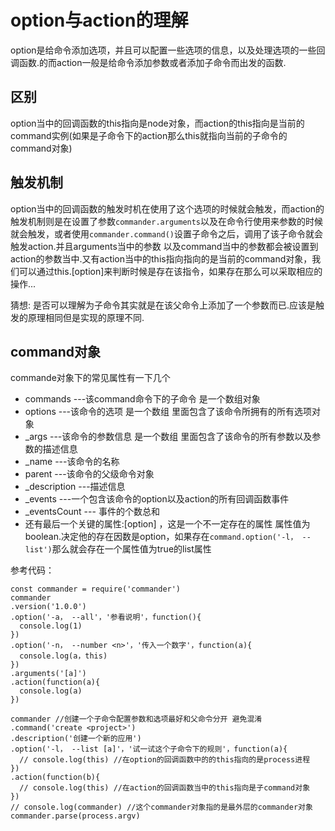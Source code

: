 # option与action的理解
option是给命令添加选项，并且可以配置一些选项的信息，以及处理选项的一些回调函数.的而action一般是给命令添加参数或者添加子命令而出发的函数.

## 区别
option当中的回调函数的this指向是node对象，而action的this指向是当前的command实例(如果是子命令下的action那么this就指向当前的子命令的command对象)

## 触发机制
option当中的回调函数的触发时机在使用了这个选项的时候就会触发，而action的触发机制则是在设置了参数`commander.arguments`以及在命令行使用来参数的时候就会触发，或者使用`commander.command()`设置子命令之后，调用了该子命令就会触发action.并且arguments当中的参数 以及command当中的参数都会被设置到action的参数当中.又有action当中的this指向指向的是当前的command对象，我们可以通过this.[option]来判断时候是存在该指令，如果存在那么可以采取相应的操作...

猜想: 是否可以理解为子命令其实就是在该父命令上添加了一个参数而已.应该是触发的原理相同但是实现的原理不同.

## command对象
commande对象下的常见属性有一下几个
- commands ---该command命令下的子命令 是一个数组对象
- options  ---该命令的选项 是一个数组 里面包含了该命令所拥有的所有选项对象
- _args    ---该命令的参数信息 是一个数组  里面包含了该命令的所有参数以及参数的描述信息
- _name    ---该命令的名称
- parent   ---该命令的父级命令对象
- _description ---描述信息
- _events  ---一个包含该命令的option以及action的所有回调函数事件
- _eventsCount  --- 事件的个数总和
- 还有最后一个关键的属性:[option] ，这是一个不一定存在的属性 属性值为boolean.决定他的存在因数是option，如果存在`command.option('-l， --list')`那么就会存在一个属性值为true的list属性

参考代码：
```
const commander = require('commander')
commander
.version('1.0.0')
.option('-a， --all'，'参看说明'，function(){
  console.log(1)
})
.option('-n， --number <n>'，'传入一个数字'，function(a){
  console.log(a，this)
})
.arguments('[a]')
.action(function(a){
  console.log(a)
})

commander //创建一个子命令配置参数和选项最好和父命令分开 避免混淆
.command('create <project>')
.description('创建一个新的应用')
.option('-l， --list [a]'，'试一试这个子命令下的规则'，function(a){
  // console.log(this) //在option的回调函数中的的this指向的是process进程
})
.action(function(b){
  // console.log(this) //在action的回调函数当中的this指向是子command对象
})
// console.log(commander) //这个commander对象指的是最外层的commander对象
commander.parse(process.argv)
```